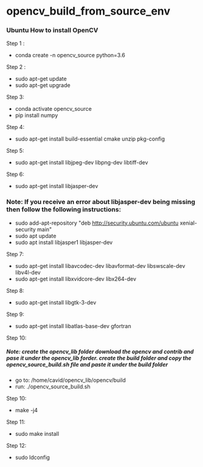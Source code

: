 # opencv_build_from_source_env
### Ubuntu How to install OpenCV

Step 1 : 
- conda create -n opencv_source python=3.6

Step 2 :
- sudo apt-get update
- sudo apt-get upgrade

Step 3:
- conda activate opencv_source
- pip install numpy

Step 4:
- sudo apt-get install build-essential cmake unzip pkg-config

Step 5:
- sudo apt-get install libjpeg-dev libpng-dev libtiff-dev

Step 6:
- sudo apt-get install libjasper-dev
### Note: If you receive an error about libjasper-dev being missing then follow the following instructions:
- sudo add-apt-repository "deb http://security.ubuntu.com/ubuntu xenial-security main"
- sudo apt update
- sudo apt install libjasper1 libjasper-dev

Step 7:
- sudo apt-get install libavcodec-dev libavformat-dev libswscale-dev libv4l-dev
- sudo apt-get install libxvidcore-dev libx264-dev

Step 8:
- sudo apt-get install libgtk-3-dev

Step 9:
- sudo apt-get install libatlas-base-dev gfortran

Step 10:
##### Note: create the opencv_lib folder download the opencv and contrib and pase it under the opencv_lib forder. create the build folder and copy the opencv_source_build.sh file and paste it under the build folder
- go to: /home/cavid/opencv_lib/opencv/build  
- run:   ./opencv_source_build.sh 

Step 10:
- make -j4 

Step 11:
- sudo make install

Step 12:
- sudo ldconfig





